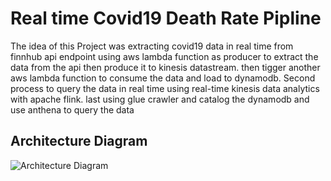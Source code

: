 #  Real time Covid19 Death Rate Pipline

The idea of this Project was extracting covid19 data in real time from finnhub api endpoint using aws lambda function as producer to extract the data from the api then produce it to kinesis datastream. then tigger another aws lambda function to consume the data and load to dynamodb.
Second process to query the data in real time using real-time kinesis data analytics with apache flink.
last using glue crawler and catalog the dynamodb and use anthena to query the data



## Architecture Diagram
![Architecture Diagram](image.jpg)




